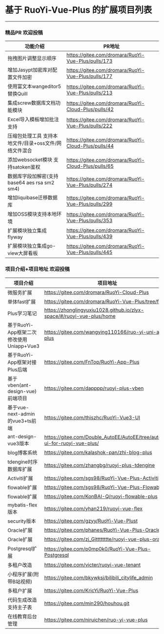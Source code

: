 # 基于 RuoYi-Vue-Plus 的扩展项目列表
- - -
### 精品PR 欢迎投稿
| 功能介绍                                | PR地址                                                |
|-------------------------------------|-----------------------------------------------------|
| 拖拽图片调整显示顺序                          | https://gitee.com/dromara/RuoYi-Vue-Plus/pulls/173  |
| 增加Jasypt加密库对配置文件加密                  | https://gitee.com/dromara/RuoYi-Vue-Plus/pulls/177  |
| 使用富文本wangeditor5替换Quill             | https://gitee.com/dromara/RuoYi-Vue-Plus/pulls/213  |
| 集成screw数据库文档功能模块                    | https://gitee.com/dromara/RuoYi-Cloud-Plus/pulls/42 |
| Excel导入模板增加批注支持                     | https://gitee.com/dromara/RuoYi-Vue-Plus/pulls/222  |
| 压缩包处理工具 支持本地文件/目录+oss文件/网络文件混合      | https://gitee.com/dromara/RuoYi-Cloud-Plus/pulls/44 |
| 添加websocket模块 支持satoken鉴权           | https://gitee.com/dromara/RuoYi-Cloud-Plus/pulls/65 |
| 数据库字段加解密(支持 base64 aes rsa sm2 sm4) | https://gitee.com/dromara/RuoYi-Vue-Plus/pulls/274  |
| 增加liquibase迁移数据库                    | https://gitee.com/dromara/RuoYi-Vue-Plus/pulls/299  |
| 增加OSS模块支持本地环境                       | https://gitee.com/dromara/RuoYi-Vue-Plus/pulls/353  |
| 扩展模块独立集成flyway                       | https://gitee.com/dromara/RuoYi-Vue-Plus/pulls/439  |
| 扩展模块独立集成go-view大屏看板              | https://gitee.com/dromara/RuoYi-Vue-Plus/pulls/445  |


### 项目介绍+项目地址 欢迎投稿


| 项目介绍                           | 项目地址                                                                      |
|--------------------------------|---------------------------------------------------------------------------|
| 微服务扩展                          | https://gitee.com/dromara/RuoYi-Cloud-Plus                                |
| 单体fast扩展                       | https://gitee.com/dromara/RuoYi-Vue-Plus/tree/fast/                       |
| Plus学习笔记                       | https://zhonglingyuxiu1028.github.io/zlyx-space/#/ruoyi-vue-plus/home     |
| 基于RuoYi-App框架二次修改使用Uniapp+Vue3 | https://gitee.com/wangying110166/ruo-yi-uni-app-plus                      |
| 基于RuoYi-App框架对接Plus后端      | https://gitee.com/FnTop/RuoYi-App-Plus                                   |
| 基于vben(ant-design-vue)前端项目     | https://gitee.com/dapppp/ruoyi-plus-vben                                  |
| 基于vue-next-admin的vue3+ts前端     | https://gitee.com/thiszhc/RuoYi-Vue3-UI                                   |
| ant-design-vue3版本              | https://gitee.com/Double_AutoEE/AutoEE/tree/autoee-ui-for-ruoyi-vue-plus/ |
| blog博客系统                       | https://gitee.com/kalashok-pan/zhi-blog-plus                              |
| tdengine时序数据库扩展                | https://gitee.com/zhangbg/ruoyi-plus-tdengine                             |
| Activiti扩展                     | https://gitee.com/sgs98/RuoYi-Vue-Plus-Activiti                           |
| flowable扩展                     | https://gitee.com/sgs98/RuoYi-Vue-Plus-Flowable                           |
| flowable扩展                     | https://gitee.com/KonBAI-Q/ruoyi-flowable-plus                            |
| mybatis-flex版本                 | https://gitee.com/yhan219/ruoyi-vue-flex                                  |
| security版本                     | https://gitee.com/gzyy/RuoYi-Vue-Plust                                    |
| Oracle扩展                       | https://gitee.com/phanes/RuoYi-Vue-Plus-Oracle                            |
| Oracle扩展                       | https://gitee.com/zj_Gitttttttte/ruoyi-vue-plus-oracle                    |
| Postgresql扩展                   | https://gitee.com/p0mp0k0/RuoYi-Vue-Plus-Postgresql                       |
| 多租户改造                          | https://gitee.com/victer/ruoyi-vue-tenant                                 |
| 小程序扩展(附带B站视频)                  | https://gitee.com/bkywksj/bilibili_citylife_admin                         |
| 多租户扩展                          | https://gitee.com/KricYi/RuoYi-Vue-Plus                                   |
| 代码生成改造 支持主子表                   | https://gitee.com/min290/houhou.git                                       |
| 在线教育后台管理                       | https://gitee.com/niruichen/ruo-yi-vue-plus                               |